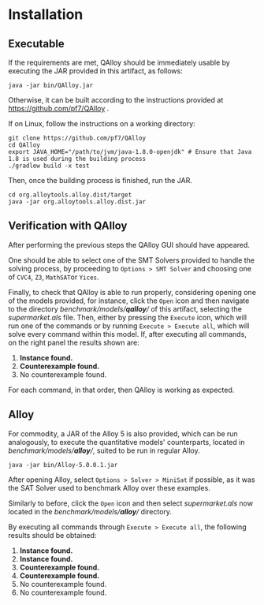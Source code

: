 # Installation

## Executable

If the requirements are met, QAlloy should be immediately usable by executing
the JAR provided in this artifact, as follows:
``` 
java -jar bin/QAlloy.jar
```

Otherwise, it can be built according to the instructions provided at https://github.com/pf7/QAlloy .

If on Linux, follow the instructions on a working directory:
``` 
git clone https://github.com/pf7/QAlloy
cd QAlloy
export JAVA_HOME="/path/to/jvm/java-1.8.0-openjdk" # Ensure that Java 1.8 is used during the building process
./gradlew build -x test
```
Then, once the building process is finished, run the JAR.
```
cd org.alloytools.alloy.dist/target
java -jar org.alloytools.alloy.dist.jar
```

## Verification with QAlloy

After performing the previous steps the QAlloy GUI should have appeared.

One should be able to select one of the SMT Solvers provided to handle the
solving process, by proceeding to ```Options > SMT Solver``` and choosing one of ```CVC4```,
```Z3```, ```MathSAT```or ```Yices```.

Finally, to check that QAlloy is able to run properly, considering opening one of the
models provided, for instance, click the ```Open``` icon and then navigate to 
the directory *benchmark/models/**qalloy**/* of this artifact, selecting the *supermarket.als*
file.
Then, either by pressing the ```Execute``` icon, which will run one of the commands
or by running ```Execute > Execute all```, which will solve every command within this model.
If, after executing all commands, on the right panel the results shown are:
1. **Instance found.**
2. **Counterexample found.**
3. No counterexample found.

For each command, in that order, then QAlloy is working as expected.

## Alloy

For commodity, a JAR of the Alloy 5 is also provided, which can be run analogously,
to execute the quantitative models' counterparts, located in *benchmark/models/**alloy**/*,
suited to  be run in regular Alloy.
```
java -jar bin/Alloy-5.0.0.1.jar
```

After opening Alloy, select ```Options > Solver > MiniSat``` if possible, as it was the
SAT Solver used to benchmark Alloy over these examples.

Similarly to before, click the ```Open``` icon and then select *supermarket.als* now
located in the *benchmark/models/**alloy**/* directory.

By executing all commands through ```Execute > Execute all```, the following results
should be obtained:
1. **Instance found.**
2. **Instance found.**
3. **Counterexample found.**
4. **Counterexample found.**
5. No counterexample found.
6. No counterexample found.
